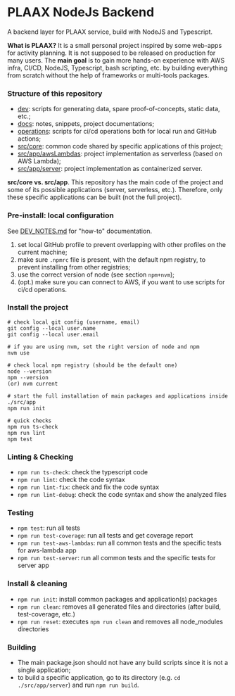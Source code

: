 # PLAAX NodeJs Backend

A backend layer for PLAAX service, build with NodeJS and Typescript.

**What is PLAAX?** It is a small personal project inspired by some web-apps for activity planning.
It is not supposed to be released on production for many users.
The **main goal** is to gain more hands-on experience with AWS infra, CI/CD, 
NodeJS, Typescript, bash scripting, etc. by building everything from scratch 
without the help of frameworks or multi-tools packages.

### Structure of this repository
- [dev](dev): scripts for generating data, spare proof-of-concepts, static data, etc.;
- [docs](docs): notes, snippets, project documentations;
- [operations](operations): scripts for ci/cd operations both for local run and GitHub actions;
- [src/core](src%2Fcore): common code shared by specific applications of this project;
- [src/app/awsLambdas](src%2Fapp%2FawsLambdas): project implementation as serverless (based on AWS Lambda);
- [src/app/server](src%2Fapp%2Fserver): project implementation as containerized server.

**src/core vs. src/app**. This repository has the main code of the project and some of its possible applications 
(server, serverless, etc.). Therefore, only these specific applications can be built (not the full project).

### Pre-install: local configuration
See [DEV_NOTES.md](docs%2FDEV_NOTES.md) for "how-to" documentation.
1. set local GitHub profile to prevent overlapping with other profiles on the current machine;
2. make sure `.npmrc` file is present, with the default npm registry, to prevent installing from other registries;
3. use the correct version of node (see section `npm+nvm`);
4. (opt.) make sure you can connect to AWS, if you want to use scripts for ci/cd operations.


### Install the project
```
# check local git config (username, email)
git config --local user.name
git config --local user.email

# if you are using nvm, set the right version of node and npm
nvm use

# check local npm registry (should be the default one)
node --version
npm --version
(or) nvm current

# start the full installation of main packages and applications inside ./src/app
npm run init

# quick checks
npm run ts-check
npm run lint
npm test
```

### Linting & Checking
- `npm run ts-check`: check the typescript code
- `npm run lint`: check the code syntax
- `npm run lint-fix`: check and fix the code syntax
- `npm run lint-debug`: check the code syntax and show the analyzed files

### Testing
- `npm test`: run all tests
- `npm run test-coverage`: run all tests and get coverage report
- `npm run test-aws-lambdas`: run all common tests and the specific tests for aws-lambda app
- `npm run test-server`: run all common tests and the specific tests for server app

### Install & cleaning
- `npm run init`: install common packages and application(s) packages
- `npm run clean`: removes all generated files and directories (after build, test-coverage, etc.)
- `npm run reset`: executes `npm run clean` and removes all node_modules directories

### Building
- The main package.json should not have any build scripts since it is not a single application;
- to build a specific application, go to its directory (e.g. `cd ./src/app/server`) and run `npm run build`.
